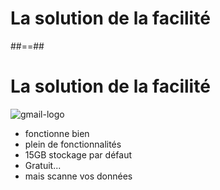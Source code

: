 # La solution de la facilité

##==##
<!-- .slide: class="logo-and-list" -->
# La solution de la facilité

![gmail-logo](./assets/images/gmail-logo.png)
<br/>
-   fonctionne bien
-   plein de fonctionnalités
-   15GB stockage par défaut
-   Gratuit...
-   mais scanne vos données
<!-- .element: class="list-fragment" -->

